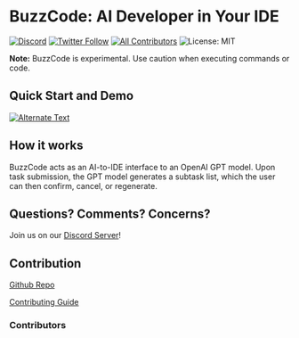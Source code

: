 # BuzzCode: AI Developer in Your IDE

[![Discord](https://discordapp.com/api/guilds/1111329465973342328/widget.png?style=shield)](https://discord.gg/8UQTFvg8e7)
[![Twitter Follow](https://img.shields.io/twitter/follow/thebuzzcode?style=social)](https://twitter.com/thebuzzcode)
[![All Contributors](https://img.shields.io/github/all-contributors/matthewvb77/BuzzCode?color=ee8449&style=flat-square)](#contributors)
![License: MIT](https://img.shields.io/github/license/matthewvb77/BuzzCode)


**Note:** BuzzCode is experimental. Use caution when executing commands or code.

## Quick Start and Demo

[![Alternate Text](https://img.youtube.com/vi/P_7XcMeB-jw/0.jpg)](https://www.youtube.com/watch?v=P_7XcMeB-jw)

## How it works

BuzzCode acts as an AI-to-IDE interface to an OpenAI GPT model. Upon task submission, the GPT model generates a subtask list, which the user can then confirm, cancel, or regenerate.

## Questions? Comments? Concerns?

Join us on our [Discord Server](https://discord.com/invite/8UQTFvg8e7)!

## Contribution

[Github Repo](https://github.com/matthewvb77/buzzcode)

[Contributing Guide](https://github.com/matthewvb77/buzzcode/contributing.md)

### Contributors

<!-- ALL-CONTRIBUTORS-LIST:START - Do not remove or modify this section -->
<!-- prettier-ignore-start -->
<!-- markdownlint-disable -->

<!-- markdownlint-restore -->
<!-- prettier-ignore-end -->

<!-- ALL-CONTRIBUTORS-LIST:END -->
